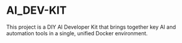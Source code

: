 # AI_DEV-KIT
This project is a DIY AI Developer Kit that brings together key AI and automation tools in a single, unified Docker environment.
